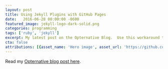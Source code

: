 ```yaml
---
layout: post
title: Using Jekyll Plugins with GitHub Pages
date:   2016-06-28 00:00:00 -0600
featured_image: jekyll-logo-dark-solid.png
categories: programming
tags: ['ruby', 'jekyll']
excerpt: My latest post on the Opternative Blog.  Use this workaround to include your favorite Jekyll plugins painlessly with GitHub Pages hosting.
cta: false
attributions: [{asset_name: 'Hero image', asset_url: 'https://github.com/jekyll/brand/blob/master/jekyll-logo-dark-solid.png', author: Coby Chapple, license_name: 'MIT License'}]
---
```


Read my [Opternative blog post here](http://blog.opternative.com/engineering/using-jekyll-plugins-with-github-pages).
